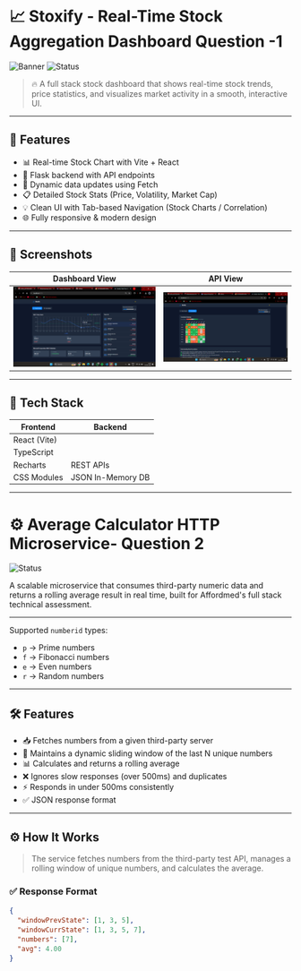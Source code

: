 # 📈 Stoxify - Real-Time Stock Aggregation Dashboard Question -1

![Banner](https://img.shields.io/badge/React-Vite-blue?style=for-the-badge&logo=react)  ![Status](https://img.shields.io/badge/Status-Working-brightgreen?style=for-the-badge)

> 🔥 A full stack stock dashboard that shows real-time stock trends, price statistics, and visualizes market activity in a smooth, interactive UI.

---

## 🚀 Features

- 📊 Real-time Stock Chart with Vite + React
- 🧮 Flask backend with API endpoints
- 🔁 Dynamic data updates using Fetch
- 📋 Detailed Stock Stats (Price, Volatility, Market Cap)
- 💡 Clean UI with Tab-based Navigation (Stock Charts / Correlation)
- 🌐 Fully responsive & modern design

---

## 📸 Screenshots

| Dashboard View | API View |
|----------------|----------|
| ![UI](./screenshots/dashboard.png) | ![API](./screenshots/correlation.png) |

---

## 🧰 Tech Stack

| Frontend | Backend |
|----------|---------|
| React (Vite) |
| TypeScript  |
| Recharts | REST APIs |
| CSS Modules | JSON In-Memory DB |

---
# ⚙️ Average Calculator HTTP Microservice- Question 2


![Status](https://img.shields.io/badge/Status-Completed-brightgreen?style=for-the-badge)

A scalable microservice that consumes third-party numeric data and returns a rolling average result in real time, built for Affordmed's full stack technical assessment.

---


Supported `numberid` types:
- `p` → Prime numbers
- `f` → Fibonacci numbers
- `e` → Even numbers
- `r` → Random numbers

---

## 🛠️ Features

- 📥 Fetches numbers from a given third-party server
- 🧠 Maintains a dynamic sliding window of the last N unique numbers
- 📊 Calculates and returns a rolling average
- ❌ Ignores slow responses (over 500ms) and duplicates
- ⚡ Responds in under 500ms consistently
- ✅ JSON response format

---

## ⚙️ How It Works

> The service fetches numbers from the third-party test API, manages a rolling window of unique numbers, and calculates the average.

### ✅ Response Format

```json
{
  "windowPrevState": [1, 3, 5],
  "windowCurrState": [1, 3, 5, 7],
  "numbers": [7],
  "avg": 4.00
}







